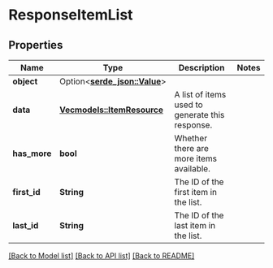 # ResponseItemList

## Properties

Name | Type | Description | Notes
------------ | ------------- | ------------- | -------------
**object** | Option<[**serde_json::Value**](.md)> |  | 
**data** | [**Vec<models::ItemResource>**](ItemResource.md) | A list of items used to generate this response. | 
**has_more** | **bool** | Whether there are more items available. | 
**first_id** | **String** | The ID of the first item in the list. | 
**last_id** | **String** | The ID of the last item in the list. | 

[[Back to Model list]](../README.md#documentation-for-models) [[Back to API list]](../README.md#documentation-for-api-endpoints) [[Back to README]](../README.md)


